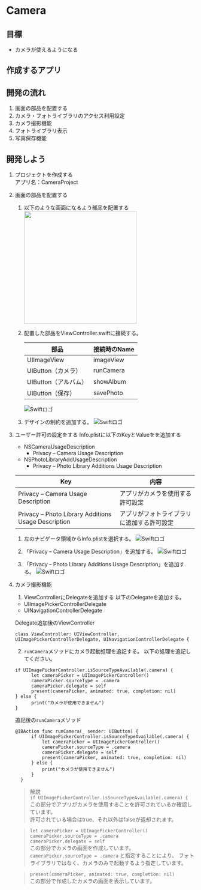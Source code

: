# Camera  

## 目標
- カメラが使えるようになる

## 作成するアプリ

## 開発の流れ
1. 画面の部品を配置する
2. カメラ・フォトライブラリのアクセス利用設定
3. カメラ撮影機能
4. フォトライブラリ表示
5. 写真保存機能

## 開発しよう
1. プロジェクトを作成する  
  アプリ名：CameraProject

2. 画面の部品を配置する
    1. 以下のような画面になるよう部品を配置する  
        <img src="./img/CameraProjectUI.png" width="300px">
  
    2. 配置した部品をViewController.swiftに接続する。
    
        |部品|接続時のName|
        |---|---|
        |UIImageView|imageView|
        |UIButton（カメラ）|runCamera|
        |UIButton（アルバム）|showAlbum|
        |UIButton（保存）|savePhoto|

        ![Swiftロゴ](./img/connect_parts.png)

    3. デザインの制約を追加する。
        ![Swiftロゴ](./img/add_containts.gif)

3. ユーザー許可の設定をする
    Info.plistに以下のKeyとValueをを追加する

    - NSCameraUsageDescription
      - Privacy – Camera Usage Description
    - NSPhotoLibraryAddUsageDescription
      - Privacy – Photo Library Additions Usage Description

    |Key|内容|
    |---|---|
    |Privacy – Camera Usage Description|アプリがカメラを使用する許可設定|
    |Privacy – Photo Library Additions Usage Description|アプリがフォトライブラリに追加する許可設定|

    1. 左のナビゲータ領域からInfo.plistを選択する。
      ![Swiftロゴ](./img/Info_plist.png)

    2. 「Privacy – Camera Usage Description」を追加する。
      ![Swiftロゴ](./img/add_camera_usage.gif)

    3. 「Privacy – Photo Library Additions Usage Description」を追加する。
      ![Swiftロゴ](./img/add_photo_usage.gif)

4. カメラ撮影機能
    1. ViewControllerにDelegateを追加する
      以下のDelegateを追加する。
      - UIImagePickerControllerDelegate
      - UINavigationControllerDelegate

      Delegate追加後のViewController
      
      ```
      class ViewController: UIViewController, UIImagePickerControllerDelegate, UINavigationControllerDelegate {
      ``` 

    2. ```runCamera```メソッドにカメラ起動処理を追記する。
      以下の処理を追記してください。

      ```
      if UIImagePickerController.isSourceTypeAvailable(.camera) {
        	let cameraPicker = UIImagePickerController()
        	cameraPicker.sourceType = .camera
        	cameraPicker.delegate = self
        	present(cameraPicker, animated: true, completion: nil)
      } else {
        	print("カメラが使用できません")
      }
      ```

      追記後の```runCamera```メソッド

      ```
      @IBAction func runCamera(_ sender: UIButton) {
        	if UIImagePickerController.isSourceTypeAvailable(.camera) {
	            let cameraPicker = UIImagePickerController()
	            cameraPicker.sourceType = .camera
	            cameraPicker.delegate = self
	            present(cameraPicker, animated: true, completion: nil)
        	} else {
        		print("カメラが使用できません")
        	}
    	}
      ```

      > 解説  
      > ```if UIImagePickerController.isSourceTypeAvailable(.camera) {```  
      > この部分でアプリがカメラを使用することを許可されているか確認しています。  
      > 許可されている場合はtrue、それ以外はfalseが返却されます。  

      > ```let cameraPicker = UIImagePickerController()```  
      > ```cameraPicker.sourceType = .camera```  
      > ```cameraPicker.delegate = self```  
      > この部分でカメラの画面を作成しています。
      > ```cameraPicker.sourceType = .camera``` と指定することにより、
      > フォトライブラリではなく、カメラのみで起動するよう指定しています。

      > ```present(cameraPicker, animated: true, completion: nil)```  
      > この部分で作成したカメラの画面を表示しています。